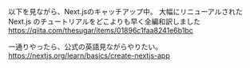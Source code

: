 
以下を見ながら、Next.jsのキャッチアップ中。
大幅にリニューアルされた Next.js のチュートリアルをどこよりも早く全編和訳しました
https://qiita.com/thesugar/items/01896c1faa8241e6b1bc

一通りやったら、公式の英語見ながらやりたい。
https://nextjs.org/learn/basics/create-nextjs-app